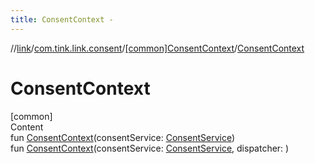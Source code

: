 ```yaml
---
title: ConsentContext -
---
```

//[link](../../index.md)/[com.tink.link.consent](../index.md)/[[common]ConsentContext](index.md)/[ConsentContext](-consent-context.md)



# ConsentContext  
[common]  
Content  
fun [ConsentContext](-consent-context.md)(consentService: [ConsentService](../../com.tink.service.consent/[common]-consent-service/index.md))  
fun [ConsentContext](-consent-context.md)(consentService: [ConsentService](../../com.tink.service.consent/[common]-consent-service/index.md), dispatcher: <ERROR CLASS>)  




